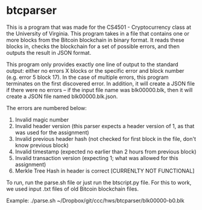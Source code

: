 # btcparser
This is a program that was made for the CS4501 - Cryptocurrency class at the University of Virginia. This program takes in a file that contains one or more blocks from the Bitcoin blockchain  in binary format. It reads these blocks in, checks the blockchain for a set of possible errors, and then outputs the result in JSON format.

This program only provides exactly one line of output to the standard output: either no errors X blocks or the specific error and block number (e.g. error 5 block 17). In the case of multiple errors, this program terminates on the first discovered error. In addition, it will create a JSON file if there were no errors – if the input file name was blk00000.blk, then it will create a JSON file named blk00000.blk.json. 

The errors are numbered below:
1) Invalid magic number
2) Invalid header version (this parser expects a header version of 1, as that was used for the assignment)
3) Invalid previous header hash (not checked for first block in the file, don't know previous block)
4) Invalid timestamp (expected no earlier than 2 hours from previous block)
5) Invalid transaction version (expecting 1; what was allowed for this assignment)
6) Merkle Tree Hash in header is correct [CURRENLTY NOT FUNCTIONAL]

To run, run the parse.sh file or just run the btscript.py file. For this to work, we used input .txt files of old Bitcoin blockchain files.

Example: ./parse.sh ~/Dropbox/git/ccc/hws/btcparser/blk00000-b0.blk 
